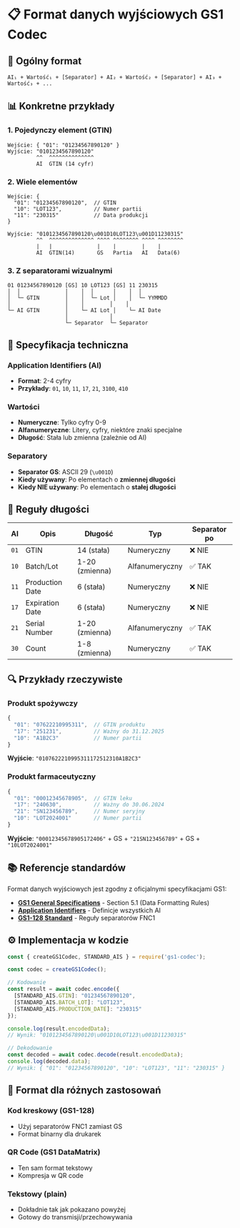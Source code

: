 # 📋 Format danych wyjściowych GS1 Codec

## 🎯 **Ogólny format**

```
AI₁ + Wartość₁ + [Separator] + AI₂ + Wartość₂ + [Separator] + AI₃ + Wartość₃ + ...
```

## 📊 **Konkretne przykłady**

### 1. **Pojedynczy element (GTIN)**
```
Wejście: { "01": "01234567890120" }
Wyjście: "0101234567890120"
         ^^  ^^^^^^^^^^^^^^
         AI  GTIN (14 cyfr)
```

### 2. **Wiele elementów**
```
Wejście: {
  "01": "01234567890120",  // GTIN
  "10": "LOT123",          // Numer partii
  "11": "230315"           // Data produkcji
}

Wyjście: "0101234567890120\u001D10LOT123\u001D11230315"
         ^^  ^^^^^^^^^^^^^^ ^^^^ ^^^^^^^^ ^^^^ ^^^^^^^^
         |   |              |    |        |    |
         AI  GTIN(14)       GS   Partia   AI   Data(6)
```

### 3. **Z separatorami wizualnymi**
```
01 01234567890120 [GS] 10 LOT123 [GS] 11 230315
│  │              │    │  │      │    │  │
│  └─ GTIN        │    │  └─ Lot │    │  └─ YYMMDD
│                 │    │        │    │
└─ AI GTIN        │    └─ AI Lot │    └─ AI Date
                  │             │
                  └─ Separator  └─ Separator
```

## 🔧 **Specyfikacja techniczna**

### **Application Identifiers (AI)**
- **Format**: 2-4 cyfry
- **Przykłady**: `01`, `10`, `11`, `17`, `21`, `3100`, `410`

### **Wartości**
- **Numeryczne**: Tylko cyfry 0-9
- **Alfanumeryczne**: Litery, cyfry, niektóre znaki specjalne
- **Długość**: Stała lub zmienna (zależnie od AI)

### **Separatory**
- **Separator GS**: ASCII 29 (`\u001D`)
- **Kiedy używany**: Po elementach o **zmiennej długości**
- **Kiedy NIE używany**: Po elementach o **stałej długości**

## 📏 **Reguły długości**

| AI | Opis | Długość | Typ | Separator po |
|----|------|---------|-----|--------------|
| `01` | GTIN | 14 (stała) | Numeryczny | ❌ NIE |
| `10` | Batch/Lot | 1-20 (zmienna) | Alfanumeryczny | ✅ TAK |
| `11` | Production Date | 6 (stała) | Numeryczny | ❌ NIE |
| `17` | Expiration Date | 6 (stała) | Numeryczny | ❌ NIE |
| `21` | Serial Number | 1-20 (zmienna) | Alfanumeryczny | ✅ TAK |
| `30` | Count | 1-8 (zmienna) | Numeryczny | ✅ TAK |

## 🔍 **Przykłady rzeczywiste**

### **Produkt spożywczy**
```javascript
{
  "01": "07622210995311",  // GTIN produktu
  "17": "251231",          // Ważny do 31.12.2025
  "10": "A1B2C3"           // Numer partii
}
```
**Wyjście**: `"0107622210995311172512310A1B2C3"`

### **Produkt farmaceutyczny**
```javascript
{
  "01": "00012345678905",  // GTIN leku
  "17": "240630",          // Ważny do 30.06.2024
  "21": "SN123456789",     // Numer seryjny
  "10": "LOT2024001"       // Numer partii
}
```
**Wyjście**: `"00012345678905172406"` + GS + `"21SN123456789"` + GS + `"10LOT2024001"`

## 📚 **Referencje standardów**

Format danych wyjściowych jest zgodny z oficjalnymi specyfikacjami GS1:

- **[GS1 General Specifications](https://www.gs1.org/docs/barcodes/GS1_General_Specifications.pdf)** - Section 5.1 (Data Formatting Rules)
- **[Application Identifiers](https://www.gs1.org/standards/id-keys/application-identifiers)** - Definicje wszystkich AI
- **[GS1-128 Standard](https://www.gs1.org/standards/barcodes/gs1-128)** - Reguły separatorów FNC1

## ⚙️ **Implementacja w kodzie**

```javascript
const { createGS1Codec, STANDARD_AIS } = require('gs1-codec');

const codec = createGS1Codec();

// Kodowanie
const result = await codec.encode({
  [STANDARD_AIS.GTIN]: "01234567890120",
  [STANDARD_AIS.BATCH_LOT]: "LOT123",
  [STANDARD_AIS.PRODUCTION_DATE]: "230315"
});

console.log(result.encodedData);
// Wynik: "0101234567890120\u001D10LOT123\u001D11230315"

// Dekodowanie
const decoded = await codec.decode(result.encodedData);
console.log(decoded.data);
// Wynik: { "01": "01234567890120", "10": "LOT123", "11": "230315" }
```

## 🎨 **Format dla różnych zastosowań**

### **Kod kreskowy (GS1-128)**
- Użyj separatorów FNC1 zamiast GS
- Format binarny dla drukarek

### **QR Code (GS1 DataMatrix)**  
- Ten sam format tekstowy
- Kompresja w QR code

### **Tekstowy (plain)**
- Dokładnie tak jak pokazano powyżej
- Gotowy do transmisji/przechowywania
